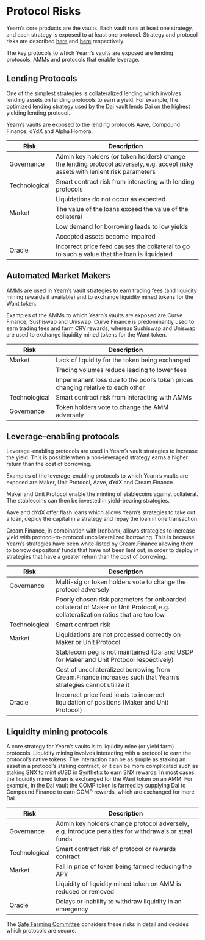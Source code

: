 # Protocol Risks

Yearn’s core products are the vaults. Each vault runs at least one strategy, and each strategy is exposed to at least one protocol. Strategy and protocol risks are described [here](https://docs.yearn.finance/resources/risks/strategy-risks) and [here](https://docs.yearn.finance/resources/risks/protocol-risks) respectively.

The key protocols to which Yearn’s vaults are exposed are lending protocols, AMMs and protocols that enable leverage.

## Lending Protocols

One of the simplest strategies is collateralized lending which involves lending assets on lending protocols to earn a yield. For example, the optimized lending strategy used by the Dai vault lends Dai on the highest yielding lending protocol.

Yearn’s vaults are exposed to the lending protocols Aave, Compound Finance, dYdX and Alpha Homora.

|Risk|Description|
|----|-----------|
|Governance|Admin key holders (or token holders) change the lending protocol adversely, e.g. accept risky assets with lenient risk parameters|
|Technological|Smart contract risk from interacting with lending protocols|
||Liquidations do not occur as expected|
|Market|The value of the loans exceed the value of the collateral|
||Low demand for borrowing leads to low yields|
||Accepted assets become impaired|
|Oracle|Incorrect price feed causes the collateral to go to such a value that the loan is liquidated|

## Automated Market Makers

AMMs are used in Yearn’s vault strategies to earn trading fees (and liquidity mining rewards if available) and to exchange liquidity mined tokens for the Want token.

Examples of the AMMs to which Yearn’s vaults are exposed are Curve Finance, Sushiswap and Uniswap. Curve Finance is predominantly used to earn trading fees and farm CRV rewards, whereas Sushiswap and Uniswap are used to exchange liquidity mined tokens for the Want token.


|Risk|Description|
|----|-----------|
|Market|Lack of liquidity for the token being exchanged|
||Trading volumes reduce leading to lower fees|
||Impermanent loss due to the pool’s token prices changing relative to each other|
|Technological|Smart contract risk from interacting with AMMs|
|Governance|Token holders vote to change the AMM adversely|

## Leverage-enabling protocols

Leverage-enabling protocols are used in Yearn’s vault strategies to increase the yield. This is possible when a non-leveraged strategy earns a higher return than the cost of borrowing.

Examples of the leverage-enabling protocols to which Yearn’s vaults are exposed are Maker, Unit Protocol, Aave, dYdX and Cream.Finance.

Maker and Unit Protocol enable the minting of stablecoins against collateral. The stablecoins can then be invested in yield-bearing strategies.

Aave and dYdX offer flash loans which allows Yearn’s strategies to take out a loan, deploy the capital in a strategy and repay the loan in one transaction.

Cream.Finance, in combination with Ironbank, allows strategies to increase yield with protocol-to-protocol uncollateralized borrowing. This is because Yearn’s strategies have been white-listed by Cream.Finance allowing them to borrow depositors’ funds that have not been lent out, in order to deploy in strategies that have a greater return than the cost of borrowing.


|Risk|Description|
|----|-----------|
|Governance|Multi-sig or token holders vote to change the protocol adversely|
||Poorly chosen risk parameters for onboarded collateral of Maker or Unit Protocol, e.g. collateralization ratios that are too low|
|Technological|Smart contract risk|
|Market|Liquidations are not processed correctly on Maker or Unit Protocol|
||Stablecoin peg is not maintained (Dai and USDP for Maker and Unit Protocol respectively)|
||Cost of uncollateralized borrowing from Cream.Finance increases such that Yearn’s strategies cannot utilize it|
|Oracle|Incorrect price feed leads to incorrect liquidation of positions  (Maker and Unit Protocol)|

## Liquidity mining protocols


A core strategy for Yearn’s vaults is to liquidity mine (or yield farm) protocols.
Liquidity mining involves interacting with a protocol to earn the protocol’s native tokens. The interaction can be as simple as staking an asset in a protocol’s staking contract, or it can be more complicated such as staking SNX to mint sUSD in Synthetix to earn SNX rewards.
In most cases the liquidity mined token is exchanged for the Want token on an AMM. For example, in the Dai vault the COMP token is farmed by supplying Dai to Compound Finance to earn COMP rewards, which are exchanged for more Dai.


|Risk|Description|
|----|-----------|
|Governance|Admin key holders change protocol adversely, e.g. introduce penalties for withdrawals or steal funds|
|Technological|Smart contract risk of protocol or rewards contract|
|Market|Fall in price of token being farmed reducing the APY|
||Liquidity of liquidity mined token on AMM is reduced or removed |
|Oracle|Delays or inability to withdraw liquidity in an emergency|

The [Safe Farming Committee](https://gov.yearn.finance/t/introducing-yearn-safe-farming-committee/10533) considers these risks in detail and decides which protocols are secure.
